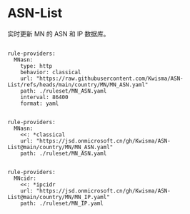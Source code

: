 
# ASN-List

实时更新 MN 的 ASN 和 IP 数据库。

<pre><code class="language-javascript">
rule-providers:
  MNasn:
    type: http
    behavior: classical
    url: "https://raw.githubusercontent.com/Kwisma/ASN-List/refs/heads/main/country/MN/MN_ASN.yaml"
    path: ./ruleset/MN_ASN.yaml
    interval: 86400
    format: yaml
</code></pre>

<pre><code class="language-javascript">
rule-providers:
  MNasn:
    <<: *classical
    url: "https://jsd.onmicrosoft.cn/gh/Kwisma/ASN-List@main/country/MN/MN_ASN.yaml"
    path: ./ruleset/MN_ASN.yaml
</code></pre>

<pre><code class="language-javascript">
rule-providers:
  MNcidr:
    <<: *ipcidr
    url: "https://jsd.onmicrosoft.cn/gh/Kwisma/ASN-List@main/country/MN/MN_IP.yaml"
    path: ./ruleset/MN_IP.yaml
</code></pre>